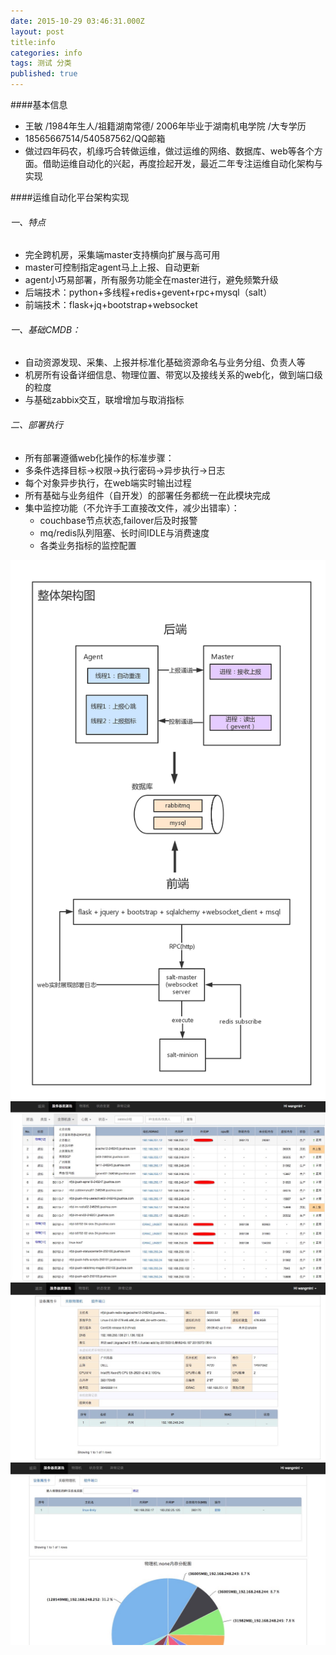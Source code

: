 ```yaml
---
date: 2015-10-29 03:46:31.000Z
layout: post
title:info
categories: info
tags: 测试 分类
published: true
---
```


####基本信息
- 王敏 /1984年生人/祖籍湖南常德/ 2006年毕业于湖南机电学院 /大专学历
- 18565667514/540587562/QQ邮箱
- 做过四年码农，机缘巧合转做运维，做过运维的网络、数据库、web等各个方面。借助运维自动化的兴起，再度捡起开发，最近二年专注运维自动化架构与实现

####运维自动化平台架构实现
###### 一、特点
 - 完全跨机房，采集端master支持横向扩展与高可用
 - master可控制指定agent马上上报、自动更新
 - agent小巧易部署，所有服务功能全在master进行，避免频繁升级
 - 后端技术：python+多线程+redis+gevent+rpc+mysql（salt）
 - 前端技术：flask+jq+bootstrap+websocket
 
###### 一、基础CMDB：
 - 自动资源发现、采集、上报并标准化基础资源命名与业务分组、负责人等
 - 机房所有设备详细信息、物理位置、带宽以及接线关系的web化，做到端口级的粒度
 - 与基础zabbix交互，联增增加与取消指标

###### 二、部署执行
 - 所有部署遵循web化操作的标准步骤：
  - 多条件选择目标->权限->执行密码->异步执行->日志
  - 每个对象异步执行，在web端实时输出过程
 - 所有基础与业务组件（自开发）的部署任务都统一在此模块完成
 - 集中监控功能（不允许手工直接改文件，减少出错率）：
   - couchbase节点状态,failover后及时报警
   - mq/redis队列阻塞、长时间IDLE与消费速度
   - 各类业务指标的监控配置

![xxx](/upload/整体架构图.png)
![xxx](/upload/index.jpg)
![xxx](/upload/detail1.jpg)
![xxx](/upload/detail2.jpg)

 

